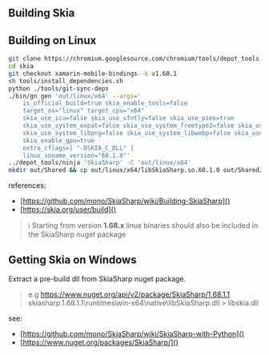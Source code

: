 ## Building Skia

## Building on Linux

```bash
git clone https://chromium.googlesource.com/chromium/tools/depot_tools.git
cd skia
git checkout xamarin-mobile-bindings -b v1.60.1
sh tools/install_dependencies.sh
python ./tools/git-sync-deps
./bin/gn gen 'out/linux/x64' --args='
    is_official_build=true skia_enable_tools=false
    target_os="linux" target_cpu="x64"
    skia_use_icu=false skia_use_sfntly=false skia_use_piex=true
    skia_use_system_expat=false skia_use_system_freetype2=false skia_use_system_libjpeg_turbo=false 
    skia_use_system_libpng=false skia_use_system_libwebp=false skia_use_system_zlib=false
    skia_enable_gpu=true
    extra_cflags=[ "-DSKIA_C_DLL" ]
    linux_soname_version="60.1.0"'
../depot_tools/ninja 'SkiaSharp' -C 'out/linux/x64'
mkdir out/Shared && cp out/linux/x64/libSkiaSharp.so.60.1.0 out/Shared/libskia.so
```

references:

- [https://github.com/mono/SkiaSharp/wiki/Building-SkiaSharp]()
- [https://skia.org/user/build]()

> ℹ️ Starting from version **1.68.x** linux binaries should also be included
> in the SkiaSharp nuget package

## Getting Skia on Windows

Extract a pre-build dll from SkiaSharp nuget package.
> e.g https://www.nuget.org/api/v2/package/SkiaSharp/1.68.1.1 <br>
> skiasharp.1.68.1.1\runtimes\win-x64\native\libSkiaSharp.dll > libskia.dll

see:
- [https://github.com/mono/SkiaSharp/wiki/SkiaSharp-with-Python]()
- [https://www.nuget.org/packages/SkiaSharp/]()
